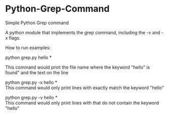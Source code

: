 # Python-Grep-Command
Simple Python Grep command

A python module that implements the grep command, including the -v and -x flags.

How to run examples:

python grep.py hello *

  This command would print the file name where the keyword "hello" is found" and the text on the line
  
python grep.py -x hello *  
  This command would only print lines with exactly match the keyword "hello"
  
python grep.py -v hello *  
  This command would only print lines with that do not contain the keyword "hello"
  
